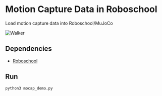 # Motion Capture Data in Roboschool
Load motion capture data into Roboschool/MuJoCo

![Walker](https://github.com/eric-heiden/mocap-roboschool-demo/blob/doc/simple_walker.gif?raw=true)

## Dependencies
* [Roboschool](https://github.com/openai/roboschool)

## Run
```
python3 mocap_demo.py
```
